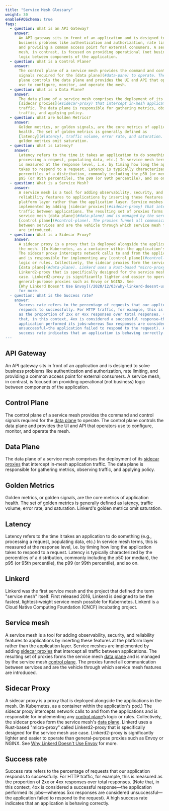 ```yaml
---
title: "Service Mesh Glossary"
weight: 30
enableFAQSchema: true
faqs:
  - question: What is an API Gateway?
    answer: 
      An API gateway sits in front of an application and is designed to solve
      business problems like authentication and authorization, rate limiting,
      and providing a common access point for external consumers. A service
      mesh, in contrast, is focused on providing operational (not business)
      logic between components of the application.
  - question: What is a Control Plane?
    answer:
      The control plane of a service mesh provides the command and control
      signals required for the [data plane](#data-pane) to operate. The control
      plane controls the data plane and provides the UI and API that operators
      use to configure, monitor, and operate the mesh.
  - question: What is a Data Plane?
    answer:
      The data plane of a service mesh comprises the deployment of its
      [sidecar proxies](#sidecar-proxy) that intercept in-mesh application
      traffic. The data plane is responsible for gathering metrics, observing
      traffic, and applying policy.
  - question: What are Golden Metrics?
    answer: 
      Golden metrics, or golden signals, are the core metrics of application
      health. The set of golden metrics is generally defined as
      [latency](#latency), traffic volume, error rate, and saturation. Linkerd's
      golden metrics omit saturation.
  - question: What is Latency?
    answer:
      Latency refers to the time it takes an application to do something (e.g.,
      processing a request, populating data, etc.) In service mesh terms, this
      is measured at the response level, i.e. by timing how long the application
      takes to respond to a request. Latency is typically characterized by the
      percentiles of a distribution, commonly including the p50 (or median), the
      p95 (or 95th percentile), the p99 (or 99th percentile), and so on.
  - question: What is a Service Mesh?
    answer:
      A service mesh is a tool for adding observability, security, and
      reliability features to applications by inserting these features at the
      platform layer rather than the application layer. Service meshes are
      implemented by adding [sidecar proxies](#sidecar-proxy) that intercept all
      traffic between applications. The resulting set of proxies forms the
      service mesh [data plane](#data-plane) and is managed by the service mesh
      [control plane](#control-plane). The proxies funnel all communication
      between services and are the vehicle through which service mesh features
      are introduced.
  - question: What is a Sidecar Proxy?
    answer:
      A sidecar proxy is a proxy that is deployed alongside the applications in
      the mesh. (In Kubernetes, as a container within the application's pod.)
      The sidecar proxy intercepts network calls to and from the applications
      and is responsible for implementing any [control plane](#control-plane)’s
      logic or rules. Collectively, the sidecar proxies form the service mesh's
      [data plane](#data-plane). Linkerd uses a Rust-based "micro-proxy" called
      Linkerd2-proxy that is specifically designed for the service mesh use
      case. Linkerd2-proxy is significantly lighter and easier to operate than
      general-purpose proxies such as Envoy or NGINX. See
      [Why Linkerd Doesn't Use Envoy](/2020/12/03/why-linkerd-doesnt-use-envoy/)
      for more.
  - question: What is the Success rate?
    answer:
      Success rate refers to the percentage of requests that our application
      responds to successfully. For HTTP traffic, for example, this is measured
      as the proportion of 2xx or 4xx responses over total responses. (Note
      that, in this context, 4xx is considered a successful response—the
      application performed its jobs—whereas 5xx responses are considered
      unsuccessful—the application failed to respond to the request). A high
      success rate indicates that an application is behaving correctly.
---
```


## API Gateway

An API gateway sits in front of an application and is designed to solve business
problems like authentication and authorization, rate limiting, and providing a
common access point for external consumers. A service mesh, in contrast, is
focused on providing operational (not business) logic between components of the
application.

## Control Plane

The control plane of a service mesh provides the command and control signals
required for the [data plane](#data-pane) to operate. The control plane controls
the data plane and provides the UI and API that operators use to configure,
monitor, and operate the mesh.

## Data Plane

The data plane of a service mesh comprises the deployment of its
[sidecar proxies](#sidecar-proxy) that intercept in-mesh application traffic.
The data plane is responsible for gathering metrics, observing traffic, and
applying policy.

## Golden Metrics

Golden metrics, or golden signals, are the core metrics of application health.
The set of golden metrics is generally defined as [latency](#latency), traffic
volume, error rate, and saturation. Linkerd's golden metrics omit saturation.

## Latency

Latency refers to the time it takes an application to do something (e.g.,
processing a request, populating data, etc.) In service mesh terms, this is
measured at the response level, i.e. by timing how long the application takes to
respond to a request. Latency is typically characterized by the percentiles of a
distribution, commonly including the p50 (or median), the p95 (or 95th
percentile), the p99 (or 99th percentile), and so on.

## Linkerd

Linkerd was the first service mesh and the project that defined the term
"service mesh" itself. First released 2016, Linkerd is designed to be the
fastest, lightest-weight service mesh possible for Kubernetes. Linkerd is a
Cloud Native Computing Foundation (CNCF) incubating project.

## Service mesh

A service mesh is a tool for adding observability, security, and reliability
features to applications by inserting these features at the platform layer
rather than the application layer. Service meshes are implemented by adding
[sidecar proxies](#sidecar-proxy) that intercept all traffic between
applications. The resulting set of proxies forms the service mesh
[data plane](#data-plane) and is managed by the service mesh
[control plane](#control-plane). The proxies funnel all communication between
services and are the vehicle through which service mesh features are introduced.

## Sidecar Proxy

A sidecar proxy is a proxy that is deployed alongside the applications in the
mesh. (In Kubernetes, as a container within the application's pod.) The sidecar
proxy intercepts network calls to and from the applications and is responsible
for implementing any [control plane](#control-pane)’s logic or rules.
Collectively, the sidecar proxies form the service mesh's
[data plane](#data-pane). Linkerd uses a Rust-based "micro-proxy" called
Linkerd2-proxy that is specifically designed for the service mesh use case.
Linkerd2-proxy is significantly lighter and easier to operate than
general-purpose proxies such as Envoy or NGINX. See
[Why Linkerd Doesn't Use Envoy](/2020/12/03/why-linkerd-doesnt-use-envoy/) for
more.

## Success rate

Success rate refers to the percentage of requests that our application responds
to successfully. For HTTP traffic, for example, this is measured as the
proportion of 2xx or 4xx responses over total responses. (Note that, in this
context, 4xx is considered a successful response—the application performed its
jobs—whereas 5xx responses are considered unsuccessful—the application failed to
respond to the request). A high success rate indicates that an application is
behaving correctly.
